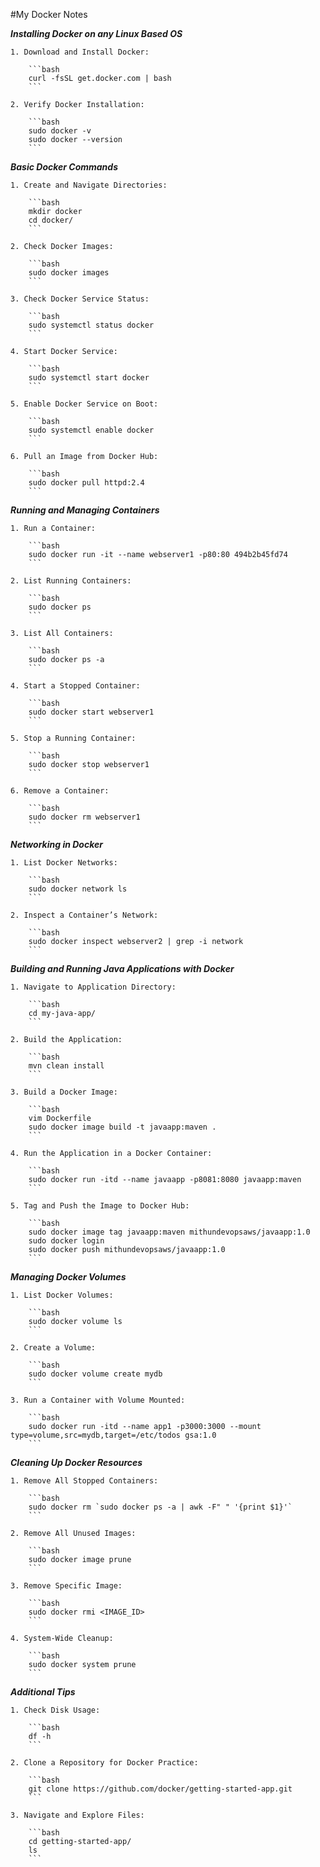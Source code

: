#My Docker Notes

***Installing Docker on any Linux Based OS***

    1. Download and Install Docker:

        ```bash
        curl -fsSL get.docker.com | bash
        ```

    2. Verify Docker Installation:

        ```bash
        sudo docker -v
        sudo docker --version
        ```

***Basic Docker Commands***

    1. Create and Navigate Directories:

        ```bash
        mkdir docker
        cd docker/
        ```
    
    2. Check Docker Images:

        ```bash
        sudo docker images
        ```
    
    3. Check Docker Service Status:

        ```bash
        sudo systemctl status docker
        ```
    
    4. Start Docker Service:

        ```bash
        sudo systemctl start docker
        ```
    
    5. Enable Docker Service on Boot:

        ```bash
        sudo systemctl enable docker
        ```
    
    6. Pull an Image from Docker Hub:

        ```bash
        sudo docker pull httpd:2.4
        ```

***Running and Managing Containers***

    1. Run a Container:

        ```bash
        sudo docker run -it --name webserver1 -p80:80 494b2b45fd74
        ```
    
    2. List Running Containers:

        ```bash
        sudo docker ps
        ```
    
    3. List All Containers:

        ```bash
        sudo docker ps -a
        ```
    
    4. Start a Stopped Container:

        ```bash
        sudo docker start webserver1
        ```
    
    5. Stop a Running Container:

        ```bash
        sudo docker stop webserver1
        ```
    
    6. Remove a Container:

        ```bash
        sudo docker rm webserver1
        ```

***Networking in Docker***

    1. List Docker Networks:

        ```bash
        sudo docker network ls
        ```
    
    2. Inspect a Container’s Network:

        ```bash
        sudo docker inspect webserver2 | grep -i network
        ```

***Building and Running Java Applications with Docker***

    1. Navigate to Application Directory:

        ```bash
        cd my-java-app/
        ```
    
    2. Build the Application:

        ```bash
        mvn clean install
        ```
    
    3. Build a Docker Image:

        ```bash
        vim Dockerfile
        sudo docker image build -t javaapp:maven .
        ```
    
    4. Run the Application in a Docker Container:

        ```bash
        sudo docker run -itd --name javaapp -p8081:8080 javaapp:maven
        ```
    
    5. Tag and Push the Image to Docker Hub:

        ```bash
        sudo docker image tag javaapp:maven mithundevopsaws/javaapp:1.0
        sudo docker login
        sudo docker push mithundevopsaws/javaapp:1.0
        ```

***Managing Docker Volumes***

    1. List Docker Volumes:

        ```bash
        sudo docker volume ls
        ```
    
    2. Create a Volume:

        ```bash
        sudo docker volume create mydb
        ```
    
    3. Run a Container with Volume Mounted:

        ```bash
        sudo docker run -itd --name app1 -p3000:3000 --mount type=volume,src=mydb,target=/etc/todos gsa:1.0
        ```

***Cleaning Up Docker Resources***

    1. Remove All Stopped Containers:

        ```bash
        sudo docker rm `sudo docker ps -a | awk -F" " '{print $1}'`
        ```
    
    2. Remove All Unused Images:

        ```bash
        sudo docker image prune
        ```
    
    3. Remove Specific Image:

        ```bash
        sudo docker rmi <IMAGE_ID>
        ```
    
    4. System-Wide Cleanup:

        ```bash
        sudo docker system prune
        ```

***Additional Tips***

    1. Check Disk Usage:

        ```bash
        df -h
        ```
    
    2. Clone a Repository for Docker Practice:

        ```bash
        git clone https://github.com/docker/getting-started-app.git
        ```
    
    3. Navigate and Explore Files:

        ```bash 
        cd getting-started-app/
        ls
        ```